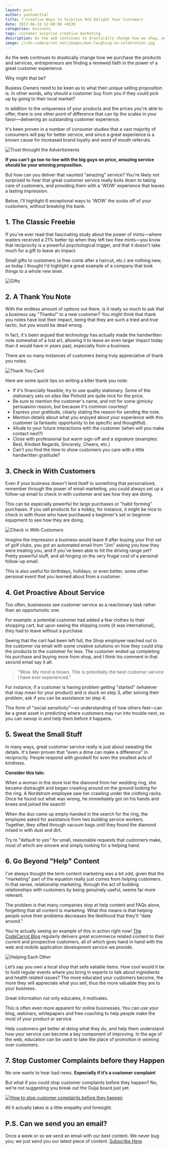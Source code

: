 ```yaml
---
layout: post
author: yashumittal
title: 7 Creative Ways to Surprise And Delight Your Customers
date: 2017-06-18 12:00:00 +0530
categories: business
tags: customer surprise creative marketing
description: As the web continues to drastically change how we shop, entrepreneurs are finding a renewed faith in the power of a great customer experience.
image: //cdn.codecarrot.net/images/man-laughing-on-celebration.jpg
---
```


As the web continues to drastically change how we purchase the products and services, entrepreneurs are finding a renewed faith in the power of a great customer experience.

Why might that be?

Busiess Owners need to be keen as to what their unique selling proposition is. In other words, why should a customer buy from you if they could pick up by going to their local market?

In addition to the uniqueness of your products and the prices you're able to offer, there is one other point of difference that can tip the scales in your favor—delivering an outstanding customer experience.

It's been proven in a number of consumer studies that a vast majority of consumers will pay for better service, and since a great experience is a known cause for increased brand loyalty and word of mouth referrals.

![Trust throught the Advertisments](//cdn.codecarrot.net/images/trust-throught-the-advertisments.png)

**If you can't go toe-to-toe with the big guys on price, amazing service should be your winning proposition.**

But how can you deliver that vaunted "amazing" service? You're likely not surprised to hear that great customer service really boils down to taking care of customers, and providing them with a 'WOW' experience that leaves a lasting impression.

Below, I'll highlight 6 exceptional ways to 'WOW' the socks off of your customers, without breaking the bank.

## 1. The Classic Freebie

If you've ever read that fascinating study about the power of mints—where waiters received a 21% better tip when they left two free mints—you know that reciprocity is a powerful psychological trigger, and that it doesn't take much for a gift to leave an impact.

Small gifts to customers (a free comb after a haircut, etc.) are nothing new, so today I thought I'd highlight a great example of a company that took things to a whole new level.

![Gifts](//cdn.codecarrot.net/images/gifts.jpg)

## 2. A Thank You Note

With the endless amount of options out there, is it really so much to ask that a business say "Thanks!" to a new customer? You might think that thank you notes have lost their impact, being that they are such a tried and true tactic, but you would be dead wrong.

In fact, it's been argued that technology has actually made the handwritten note somewhat of a lost art, allowing it to leave an even larger impact today than it would have in years past, especially from a business.

There are so many instances of customers being truly appreciative of thank you notes.

![Thank You Card](//cdn.codecarrot.net/images/thank-you-card.jpg)

Here are some quick tips on writing a killer thank you note:

*  If it's financially feasible, try to use quality stationary. Some of the stationary sets on sites like Pinhold are quite nice for the price.
*  Be sure to mention the customer's name, and not for some gimicky persuasion reason, but because it's common courtesy!
*  Express your gratitude, clearly stating the reason for sending the note.
*  Mention details about what you enjoyed about your experience with this customer (a fantastic opportunity to be specific and thoughtful).
*  Allude to your future interactions with the customer (when will you make contact next?)
*  Close with professional but warm sign-off and a signature (examples: Best, Kindest Regards, Sincerely, Cheers, etc.)
*  Can't you find the time to show customers you care with a little handwritten gratitude?

## 3. Check in With Customers

Even if your business doesn't lend itself to something that personalized, remember through the power of email marketing, you could always set up a follow-up email to check in with customer and see how they are doing.

This can be especially powerful for large purchases or "habit forming" purchases. If you sell products for a hobby, for instance, it might be nice to check in with those who have purchased a beginner's set or beginner equipment to see how they are doing.

![Check in With Customers](//cdn.codecarrot.net/images/check-in-with-customers.jpg)

Imagine the impression a business would leave if after buying your first set of golf clubs, you got an automated email from "Jim" asking you how they were treating you, and if you've been able to hit the driving range yet? Pretty powerful stuff, and all hinging on the very frugal cost of a personal follow-up email.

This is also useful for birthdays, holidays, or even better, some other personal event that you learned about from a customer.

## 4. Get Proactive About Service

Too often, businesses see customer service as a reactionary task rather than an opportunistic one.

For example: a potential customer had added a few clothes to their shopping cart, but upon seeing the shipping costs (it was international), they had to leave without a purchase.

Seeing that the cart had been left full, the Shop employee reached out to the customer via email with some creative solutions on how they could ship the products to the customer for less. The customer ended up completing his purchase and buying more from shop, and I think his comment in that second email say it all:

<blockquote>
"Wow. My mind is blown. This is potentially the best customer service I have ever experienced."
</blockquote>

For instance, if a customer is having problem getting "started" (whatever that may mean for your product) and is stuck on step 3, after solving their problem, ask if you can be assistance on step 4.

This form of "social sensitivity"—or understanding of how others feel—can be a great asset in predicting where customers may run into trouble next, so you can swoop in and help them before it happens.

## 5. Sweat the Small Stuff

In many ways, great customer service really is just about sweating the details. It's been proven that "even a dime can make a difference" in reciprocity. People respond with goodwill for even the smallest acts of kindness.

**Consider this tale:**

When a woman in the store lost the diamond from her wedding ring, she became distraught and began crawling around on the ground looking for the ring. A Nordstrom employee saw her crawling under the clothing racks. Once he found out what was wrong, he immediately got on his hands and knees and joined the search!

When the duo came up empty-handed in the search for the ring, the employee asked for assistance from two building service workers. Together, they sifted through vacuum bags until they found the diamond mixed in with dust and dirt.

Try to "default to yes" for small, reasonable requests that customers make, most of which are sincere and simply looking for a helping hand.

## 6. Go Beyond "Help" Content

I've always thought the term content marketing was a bit odd, given that the "marketing" part of the equation really just comes from helping customers. In that sense, relationship marketing, through the act of building relationships with customers by being genuinely useful, seems far more relevant.

The problem is that many companies stop at help content and FAQs alone, forgetting that all content is marketing. What this means is that helping people solve their problems decreases the likelihood that they'll "date around."

You're actually seeing an example of this in action right now! [The CodeCarrot Blog](//blog.codecarrot.net/) regularly delivers great ecommerce related content to their current and prospective customers, all of which goes hand in hand with the web and mobile application development service we provide.

![Helping Each Other](//cdn.codecarrot.net/images/helping-each-other.jpg)

Let’s say you own a local shop that sells eatable items. How cool would it be to hold regular events where you bring in experts to talk about ingredients and health related issues? The more educated your customers become, the more they will appreciate what you sell, thus the more valuable they are to your business.

Great information not only educates, it motivates.

This is often even more apparent for online businesses. You can use your blog, webinars, whitepapers and free coaching to help people make the most of your product or service.

Help customers get better at doing what they do, and help them understand how your service can become a key component of improving. In the age of the web, education can be used to take the place of promotion in winning over customers.

## 7. Stop Customer Complaints before they Happen

No one wants to hear bad news. **Especially if it’s a customer complaint**

But what if you could stop customer complaints before they happen? No, we’re not suggesting you break out the Ouija board just yet.

[![How to stop customer complaints before they happen](//cdn.codecarrot.net/images/stop-customer-complaints-before-they-happen.jpg)](/how-to-stop-customer-complaints-before-they-happen/)

All it actually takes is a little empathy and foresight.

## P.S. Can we send you an email?

Once a week or so we send an email with our best content. We never bug you; we just send you our latest piece of content. [Subscribe Here](#subscribe).
